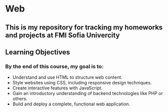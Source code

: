 # Web
## This is my repository for tracking my homeworks and projects at FMI Sofia Univercity

## Learning Objectives
### By the end of this course, my goal is to:

- Understand and use HTML to structure web content.
- Style websites using CSS, including responsive design techniques.
- Create interactive features with JavaScript.
- Gain an introductory understanding of backend technologies like PHP or others.
- Build and deploy a complete, functional web application.